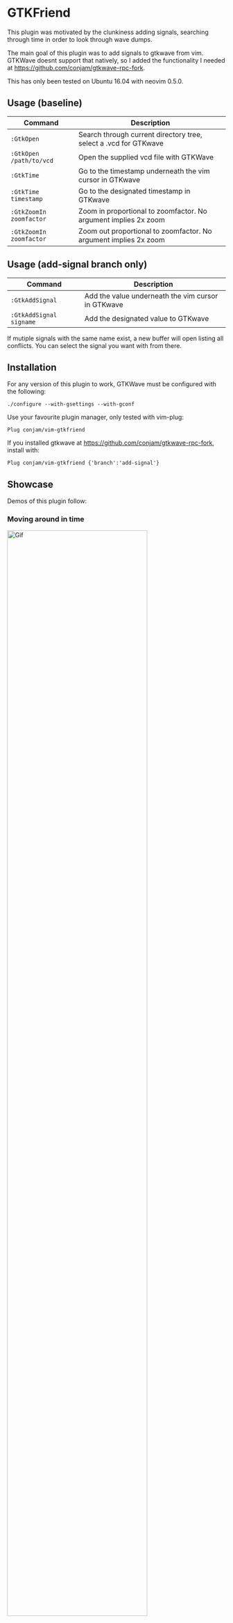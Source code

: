 # GTKFriend

This plugin was motivated by the clunkiness adding signals, searching through time in order to look through wave dumps.

The main goal of this plugin was to add signals to gtkwave from vim. GTKWave doesnt support that natively, so I added the functionality I needed at https://github.com/conjam/gtkwave-rpc-fork.

This has only been tested on Ubuntu 16.04 with neovim 0.5.0.


## Usage (baseline)

| Command                              | Description                                                          |
|--------------------------------------|----------------------------------------------------------------------|
| `:GtkOpen`                           | Search through current directory tree, select a .vcd for GTKwave     |
| `:GtkOpen /path/to/vcd`              | Open the supplied vcd file with GTKWave                              |
| `:GtkTime`                           | Go to the timestamp underneath the vim cursor in GTKwave             |
| `:GtkTime timestamp`                 | Go to the designated timestamp in GTKwave                            |
| `:GtkZoomIn zoomfactor`              | Zoom in proportional to zoomfactor. No argument implies 2x zoom      |
| `:GtkZoomIn zoomfactor`              | Zoom out proportional to zoomfactor. No argument implies 2x zoom     |





## Usage (add-signal branch only)

| Command                              | Description                                                          |
|--------------------------------------|----------------------------------------------------------------------|
| `:GtkAddSignal`                      | Add the value underneath the vim cursor in GTKwave                   |
| `:GtkAddSignal signame`              | Add the designated value to GTKwave                                  |

If mutiple signals with the same name exist, a new buffer will open listing all conflicts. You can select the signal you want with <Enter> from there.

## Installation 

For any version of this plugin to work, GTKWave must be configured with the following:

`./configure --with-gsettings --with-gconf`


Use your favourite plugin manager, only tested with vim-plug:

`Plug conjam/vim-gtkfriend `

If you installed gtkwave at https://github.com/conjam/gtkwave-rpc-fork, install with:

`Plug conjam/vim-gtkfriend {'branch':'add-signal'} `



## Showcase
Demos of this plugin follow:

### Moving around in time



<img alt="Gif" src="https://user-images.githubusercontent.com/10491155/68999539-7ab13200-088f-11ea-9f36-90706d92f68d.gif" width="80%" />

### Opening GTkWave from vim

<img alt="Gif" src="https://user-images.githubusercontent.com/10491155/68999539-7ab13200-088f-11ea-9f36-90706d92f68d.gif"  width="80%" />

### Adding signals (add-signal branch only!)

<img alt="Gif" src="https://user-images.githubusercontent.com/10491155/68999570-03c86900-0890-11ea-9d34-f539d1b13b57.gif" width="80%" />

